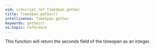 ```yaml
---
uid: crmscript_ref_TimeSpan_getSec
title: TimeSpan.getSec()
intellisense: TimeSpan.getSec
keywords: getSec()
so.topic: reference
---
```


This function will return the seconds field of the timespan as an integer.


